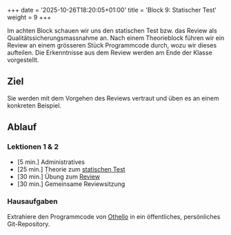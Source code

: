 +++
date = '2025-10-26T18:20:05+01:00'
title = 'Block 9: Statischer Test'
weight = 9
+++

Im achten Block schauen wir uns den statischen Test bzw. das Review als Qualitätssicherungsmassnahme an. Nach einem Theorieblock führen wir ein Review an einem grösseren Stück Programmcode durch, wozu wir dieses aufteilen. Die Erkenntnisse aus dem Review werden am Ende der Klasse vorgestellt.

## Ziel

Sie werden mit dem Vorgehen des Reviews vertraut und üben es an einem konkreten Beispiel.

## Ablauf

### Lektionen 1 & 2

- [5 min.] Administratives
- [25 min.] Theorie zum [statischen Test](/theorie/statischer-test)
- [30 min.] Übung zum [Review](/uebungen/review)
- [30 min.] Gemeinsame Reviewsitzung

### Hausaufgaben

Extrahiere den Programmcode von [Othello](/othello) in ein öffentliches, persönliches Git-Repository.
